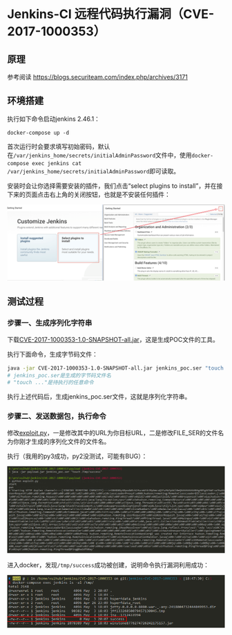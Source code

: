 # Jenkins-CI 远程代码执行漏洞（CVE-2017-1000353）

## 原理

参考阅读 https://blogs.securiteam.com/index.php/archives/3171

## 环境搭建

执行如下命令启动jenkins 2.46.1：

```
docker-compose up -d
```

首次运行时会要求填写初始密码，默认在`/var/jenkins_home/secrets/initialAdminPassword`文件中，使用`docker-compose exec jenkins cat /var/jenkins_home/secrets/initialAdminPassword`即可读取。

安装时会让你选择需要安装的插件，我们点击“select plugins to install”，并在接下来的页面点击右上角的关闭按钮，也就是不安装任何插件：

![](3.png)

## 测试过程

### 步骤一、生成序列化字符串

下载[CVE-2017-1000353-1.0-SNAPSHOT-all.jar](https://github.com/vulhub/CVE-2017-1000353/releases/download/1.0/CVE-2017-1000353-1.0-SNAPSHOT-all.jar)，这是生成POC文件的工具。

执行下面命令，生成字节码文件：

```bash
java -jar CVE-2017-1000353-1.0-SNAPSHOT-all.jar jenkins_poc.ser "touch /tmp/success"
# jenkins_poc.ser是生成的字节码文件名
# "touch ..."是待执行的任意命令
```

执行上述代码后，生成jenkins_poc.ser文件，这就是序列化字符串。

### 步骤二、发送数据包，执行命令

修改[exploit.py](exploit.py)，一是修改其中的URL为你目标URL，二是修改FILE_SER的文件名为你刚才生成的序列化文件的文件名。

执行（我用的py3成功，py2没测试，可能有BUG）：

![](1.png)

进入docker，发现`/tmp/success`成功被创建，说明命令执行漏洞利用成功：

![](2.png)
